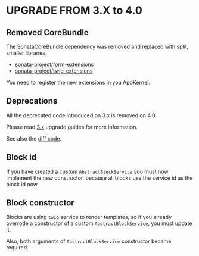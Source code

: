 UPGRADE FROM 3.X to 4.0
=======================

## Removed CoreBundle

The SonataCoreBundle dependency was removed and replaced with split, smaller libraries.
- [sonata-project/form-extensions](https://github.com/sonata-project/form-extensions)
- [sonata-project/twig-extensions](https://github.com/sonata-project/twig-extensions)

You need to register the new extensions in you AppKernel.

## Deprecations

All the deprecated code introduced on 3.x is removed on 4.0.

Please read [3.x](https://github.com/sonata-project/SonataAdminBundle/tree/3.x) upgrade guides for more information.

See also the [diff code](https://github.com/sonata-project/SonataAdminBundle/compare/3.x...4.0.0).

## Block id

If you have created a custom `AbstractBlockService` you must now implement the new constructor, because all blocks use the service id as the block id now. 

## Block constructor

Blocks are using `twig` service to render templates, so if you already overrode a constructor of a custom `AbstractBlockService`, you must update it.

Also, both arguments of `AbstractBlockService` constructor became required.
